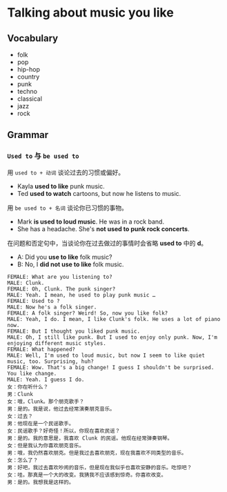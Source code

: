 # Talking about music you like

## Vocabulary

- folk
- pop
- hip-hop
- country
- punk
- techno
- classical
- jazz
- rock

## Grammar

### `Used to` 与 `be used to`

用 `used to + 动词` 谈论过去的习惯或偏好。

- Kayla **used to like** punk music.
- Ted **used to watch** cartoons, but now he listens to music.

用 `be used to + 名词` 谈论你已习惯的事物。

- Mark **is used to loud music**. He was in a rock band.
- She has a headache. She's **not used to punk rock concerts**.

在问题和否定句中，当谈论你在过去做过的事情时会省略 **used to** 中的 **d**。

- A: Did you **use to like** folk music?
- B: No, I **did not use to like** folk music.

```
FEMALE: What are you listening to?
MALE: Clunk.
FEMALE: Oh, Clunk. The punk singer?
MALE: Yeah. I mean, he used to play punk music …
FEMALE: Used to ?
MALE: Now he's a folk singer.
FEMALE: A folk singer? Weird! So, now you like folk?
MALE: Yeah, I do. I mean, I like Clunk's folk. He uses a lot of piano now.
FEMALE: But I thought you liked punk music.
MALE: Oh, I still like punk. But I used to enjoy only punk. Now, I'm enjoying different music styles.
FEMALE: What happened?
MALE: Well, I'm used to loud music, but now I seem to like quiet music, too. Surprising, huh?
FEMALE: Wow. That's a big change! I guess I shouldn't be surprised. You like change.
MALE: Yeah. I guess I do.
女：你在听什么？
男：Clunk
女：哦，Clunk。那个朋克歌手？
男：是的。我是说，他过去经常演奏朋克音乐。
女：过去？
男：他现在是一个民谣歌手。
女：民谣歌手？好奇怪！所以，你现在喜欢民谣？
男：是的。我的意思是，我喜欢 Clunk 的民谣。他现在经常弹奏钢琴。
女：但是我认为你喜欢朋克音乐。
男：哦，我仍然喜欢朋克。但是我过去喜欢朋克，现在我喜欢不同类型的音乐。
女：怎么了？
男：好吧，我过去喜欢吵闹的音乐，但是现在我似乎也喜欢安静的音乐。吃惊吧？
女：哇。那真是一个大的改变。我猜我不应该感到惊奇。你喜欢改变。
男：是的。我想我是这样的。
```
